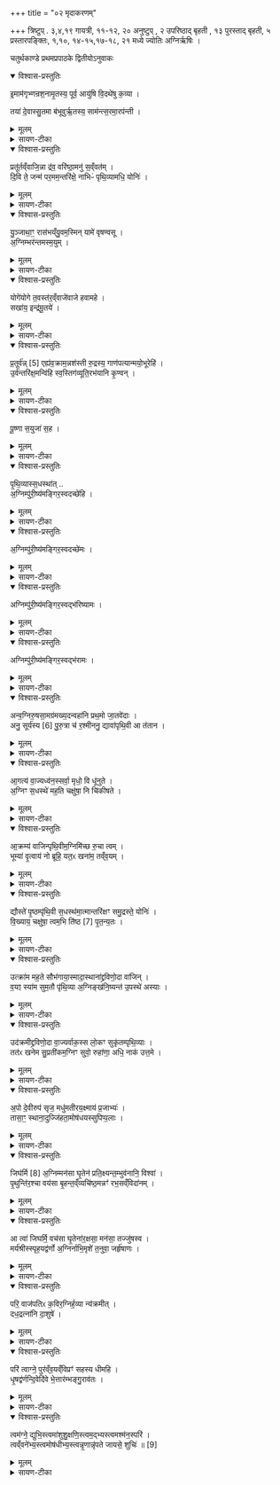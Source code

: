 +++
title = "०२ मृदाकरणम्"

+++
त्रिष्टुप् . ३,४,१९ गायत्री, ११-१२, २० अनुष्टुप् , २ उपरिष्ठाद् बृहती , १३ पुरस्ताद् बृहती, ५ प्रस्तारपङ्क्तिः, १,१०, १४-१५,१७-१८, २१ मध्ये ज्योतिः अग्निर्ऋषिः ।

चतुर्थकाण्डे प्रथमप्रपाठके द्वितीयोऽनुवाकः

<details open><summary>विश्वास-प्रस्तुतिः</summary>

इ॒माम॑गृभ्णन्रश॒नामृ॒तस्य॒ पूर्व॒ आयु॑षि वि॒दथे॑षु क॒व्या ।  

तया॑ दे॒वास्सु॒तमा ब॑भूवुर्ऋ॒तस्य॒ साम॑न्त्स॒रमा॒रप॑न्ती ।  
</details>

<details><summary>मूलम्</summary>

इ॒माम॑गृभ्णन्रश॒नामृ॒तस्य॒ पूर्व॒ आयु॑षि वि॒दथे॑षु क॒व्या ।  

तया॑ दे॒वास्सु॒तमा ब॑भूवुर्ऋ॒तस्य॒ साम॑न्त्स॒रमा॒रप॑न्ती ।  
</details>

<details><summary>सायण-टीका</summary>

[अथ चतुर्थकाण्डे प्रथमप्रपाठके द्वितीयोऽनुवाकः]।  
प्रथमेऽनुवाकेऽभ्ऱ्यादानमुक्तम्।  
अथ द्वितीये मृदाक्रान्तिरुच्यते।  
कल्पः—“इमामगृभ्भन्रशनामृतस्येत्यश्वाभिधानीꣳ रशानामादाय” इति।  
पाठस्तु— इमामगृभ्णन्निति।  
कवयो विद्वांस ऋत्विजस्तानर्हन्तीति कव्या बज्ञाः।  
कव्या विदथेषु कव्येषु यज्ञेषु ज्योतिष्टोमादिषु ऋतस्याऽऽयुषि आयुरागमनमश्वस्याऽऽगमने निमित्तमूते सति।  
ऋतशब्दो यज्ञवाची सन्नत्र तत्साधननश्वमुपलक्षयति।  
पूर्वे महर्षय इमां रशनामगृभ्णन्स्वीकृतवन्तः।  
अयमर्थः रशनया    १७६० बद्धमश्वमानीय मृत्खननस्थाने तमश्वमाक्रमय्य तया मृदा निष्पन्नायामुखायामग्निमु-त्पाद्येकाचिते देशे ज्योतिष्टोमादय ऋत्विभिरनुष्ठेयाः।  
एतत्सर्वं मनसि निधाय पूर्वे महर्षयोऽश्वागमनं निमित्तीकृत्य रशनां स्वीकृतवन्त इति।  
षोऽन्तकर्मणीत्यस्माद्धा-तोरुत्पन्नत्वात्सामञ्शब्दोऽवसानवाची।  
ऋतस्य सामान्यज्ञस्य परिसमाप्तये सरं सरणमृत्विग्यजमानानां प्रवृत्तिमारपन्ती कथयन्ती प्रापयन्तीत्यर्थः।  
या रशना पूर्वोक्तरीत्या यज्ञसमाप्तिपर्यन्तं प्रवृत्तिकारिणी भवति तया रशनया पुरा देवाः सुतमायभूवुः सोमयागं प्राप्नुयुः।  
तादृशीमिमां रशनां गृहीतवन्तः।  
तमिमं मन्त्रं विनियुङ्क्ते— “व्यृद्धं वा एतद्यज्ञस्य यदयजुष्केण क्रियत इमामगृभ्णन्रशनामृतस्येत्यश्वा-भिधानीमादत्ते यजुष्कृत्यै यज्ञस्य समृद्ध्यै” (सं. का. ५ प्र. १ अ. २) इति।  
यदङ्गमयजुष्केण मन्त्ररहितेन व्यापारेण निष्पाद्यते यज्ञस्य संबन्धि तदेतदङगं समृद्धिहीनमेव।  
तस्मादिमामिति मन्त्रमुच्चार्य रशनामाददीत।  
अश्वोऽभिधीयते वद्ध्वा धार्यते यया रशनया सेयमश्वाभिधानी।  
यद्यपीमामगृभ्णन्नित्यृ गेवैषा तथाऽपि यजुर्वेदपठितत्वाद्यजुष्ट्वोपचारः।  
तस्मि मन्त्रे पठिते सति रशनादानं सयजुष्कत्वात्स-मृद्धं भवति।
</details>

<details open><summary>विश्वास-प्रस्तुतिः</summary>

प्रतू॑र्तव्ँवाजि॒न्ना द्र॑व॒ वरि॑ष्ठा॒मनु॑ स॒व्ँवत॑म् ।  
दि॒वि ते॒ जन्म॑ पर॒मम॒न्तरि॑क्षे॒ नाभिᳶ॑ पृथि॒व्यामधि॒ योनिः॑ ।  
</details>

<details><summary>मूलम्</summary>

प्रतू॑र्तव्ँवाजि॒न्ना द्र॑व॒ वरि॑ष्ठा॒मनु॑ स॒व्ँवत॑म् ।  
दि॒वि ते॒ जन्म॑ पर॒मम॒न्तरि॑क्षे॒ नाभिᳶ॑ पृथि॒व्यामधि॒ योनिः॑ ।  
</details>

<details><summary>सायण-टीका</summary>

कल्पः—“प्रतूर्तं वाजिन्ना द्रवेत्यश्वमभिदधाति” इति।  
पाठस्तु— प्रतूर्तं वाजिन्निति।  
संवन्यते सम्यग्भज्यते मृद्ग्रहणार्थं सेब्यत इति खनन-योग्या भूमिः संवत्।  
सा च पाषाणाद्यभावेनातिप्रशस्तत्वाद्वरिष्ठेत्युच्यते।  
हे वाजिन्नश्व वरिष्ठां संवतमनुलक्ष्य प्रतूर्तमाद्रवातिशीघ्रमागच्छ।  
ते तवाश्वस्य दिवि द्युलोके परम-मुत्कृष्टं जन्म रोहितादिदेवाश्वरूपेण द्युलोके जन्म प्रसिद्धम्।  
“रोहितेन त्वाऽग्निर्देवतां गमयत्वित्याहैते वै देवाश्वाः” इति ह्यन्यत्राऽऽम्नातम्।  
तथा तव नाभिरन्तरिक्षे वर्तते।   नियुन्नामका हि वायोरश्वास्तदीपं रथं वहन्तोऽन्तरिक्षे संचरन्ति, तद्रूपेणास्यान्तरिक्ष-वर्तित्वम्।   नाभिशब्देन कृत्स्रशरीर++पलक्ष्यते।   तथा पृथिव्यामधि योनिर्भूमेरुपरि तव निवासस्थानं, तत्तु प्रत्यक्षमेव दृश्यते।   एवंमहिमा त्वं शीघ्रमागच्छेति पूर्वत्रान्वयः।   एनं मन्त्रं विनियुङ्क्ते —  १७६१ ‘प्रतूर्तं वाजिन्न द्रवेत्यश्वमभि दधाति रूपमेवास्यैतन्महिमानं व्याचष्टे” (सं. का. ५ प्र. १ अ. २) इति।  
वाजिन्नाद्रवेत्येवं शीघ्रमागमनमश्वस्य स्वरूपभूतमेव महिमानमेतन्मन्त्रवाक्यं प्रकाशयति।   अथवाऽस्य मन्त्रस्यैतद्रूपं वाक्यजातं द्युजन्मादिरूपं महिमानमेन व्याचष्टे।   वस्तुतो द्युजन्माभावेऽपि प्रशंसनार्थपेवमुच्यत इत्यर्थः।  
</details>

<details open><summary>विश्वास-प्रस्तुतिः</summary>

यु॒ञ्जाथा॒ꣳ॒ रास॑भय्ँयु॒वम॒स्मिन् यामे॑ वृषण्वसू ।  
अ॒ग्निम्भर॑न्तमस्म॒युम् ।  
</details>

<details><summary>मूलम्</summary>

यु॒ञ्जाथा॒ꣳ॒ रास॑भय्ँयु॒वम॒स्मिन् यामे॑ वृषण्वसू ।  
अ॒ग्निम्भर॑न्तमस्म॒युम् ।  
</details>

<details><summary>सायण-टीका</summary>

कल्पः— ‘‘तूष्णीं गर्दभरशनामादाय युञ्जाथाꣳ रासभं युवमिति गर्दभम्” इति मन्त्रमन्तरेणैव गर्दभस्य रशनामादाय युञ्जाथामिति मन्त्रेण गर्दभमभिदध्यात्।   
पाठस्तु— युञ्जाथाꣳ रासभमिति।   यजमानाः पत्नी चेत्येतौ हे दंपती युवं रासभम-स्मिन्यामे युञ्जाथाम्।   यामो मृद्वहनरूपो नियमविशेषतस्मिन्निमित्तभूते सति युवामुभौ गर्दभं रशनया बघ्नीतम्।   कीदृशो युवाम्।   वृषण्वसू यागनिष्पादनद्वारा फलाभिवर्षण-निमित्तभूतं वसु धनं ययोस्तौ वृषण्वसू।   कीदृशं रासभम्।   अग्निं भरन्तमग्निहेतुं मृदं वोढुं समर्थम्।   अस्मयुभस्मानात्मन इच्छन्तमस्मद्धितौषिणमिति यावत्।   एतं मन्त्रं विनियुङ्क्ते— “युञ्जाथाꣳ रासभं युवमिति गर्दभभसत्येव गर्दभं प्रतिष्ठापयति तस्मादश्वाद्- गर्दभोऽसत्तरः” [सं. का. ५ प्र. १ अ. २] इति।  
गर्दभमित्यत्राभिदधातीति शेषोऽनुवर्तते।  अस्मिन्याम इति मन्त्रेऽभिहितं मृद्व-हनमसीदत्युच्यते।   भारवहनस्य निकृष्टव्यापारत्वात्।   अत एकन्मन्त्रपाठेनासत्येव निकृष्ट एव व्यापारे गर्दभं स्थापितवान्भवति।   यस्मादत्र निकृष्टकार्ये स्थापितस्तस्माल्लोकेऽपि गर्दभोऽश्वान्निकृष्टतरः।   रजकादय एव हि तमाद्रियन्ते न तु राजामात्यादयः।  
</details>

<details open><summary>विश्वास-प्रस्तुतिः</summary>

योगे॑योगे त॒वस्त॑र॒व्ँवाजे॑वाजे हवामहे ।  
सखा॑य॒ इन्द्र॑मू॒तये॑ ।  
</details>

<details><summary>मूलम्</summary>

योगे॑योगे त॒वस्त॑र॒व्ँवाजे॑वाजे हवामहे ।  
सखा॑य॒ इन्द्र॑मू॒तये॑ ।  
</details>

<details><summary>सायण-टीका</summary>

कल्पः—“योगेयोगे तवस्तरमिति तिसृभिरश्वप्रथमा अभिप्रव्रजन्ति यत्र मृदं खनिष्यन्वः स्युः” इति।   तत्र प्रथमामाह—योगेयोगे इति।  
युज्यतेऽनुष्ठीयत इति योगः कर्म।   योगेयोगे तत्तत्कर्मणि तवस्तरं वलवत्तर-   १७६२ मश्वमिन्द्रमिन्द्रियप्रदभूतये रक्षणाय वाजेवाजे तत्तदन्नप्राप्तिनिमित्तं सखाय परस्पर सख्यं प्राप्ता ऋत्विग्यजमाना वयं हवामह आह्वयामः।  
</details>

<details open><summary>विश्वास-प्रस्तुतिः</summary>

प्र॒तूर्व॑न्न् [5]  एह्य॑व॒क्राम॒न्नश॑स्ती रु॒द्रस्य॒ गाण॑पत्यान्मयो॒भूरेहि॑ ।  
उ॒र्व॑न्तरि॑क्ष॒मन्वि॑हि स्व॒स्तिग॑व्यूति॒रभ॑यानि कृ॒ण्वन् ।  
</details>

<details><summary>मूलम्</summary>

प्र॒तूर्व॑न्न् [5]  एह्य॑व॒क्राम॒न्नश॑स्ती रु॒द्रस्य॒ गाण॑पत्यान्मयो॒भूरेहि॑ ।  
उ॒र्व॑न्तरि॑क्ष॒मन्वि॑हि स्व॒स्तिग॑व्यूति॒रभ॑यानि कृ॒ण्वन् ।  
</details>

<details><summary>सायण-टीका</summary>

अथ द्वितीयामाह— प्रतूर्वन्नेहीति।   हेऽश्व त्वमेहि आगच्छ किं कुर्वन्।   प्रतूर्वन्, विरोधिनः शत्रून्हिंसन्नशस्तीरवक्रामन्भ्रातृव्यः क्रियमाणा अपकीर्तीर्निवारयन्।   किंच रुद्रस्य क्रूरदेवस्य यद्गाणपत्यं पशूसमूहपतित्वं तस्माद्गाणपत्यादागत्य मयोभूर स्माकं सुखं भावयन्ने (न्नि) हि।   उरु विस्तीर्णमन्तरिक्षमनु वीक्ष्येहि विश्रम्भेण गच्छ।   किं कुर्वन्।   गव्यूतौ गोसमूहे स्वस्ति श्रेयो यथा भवति तथा वर्तमानः स्वस्तिगव्यूतिस्तादृशस्त्व-मभयानि कृण्वन्व्याघ्रादिभ्यो भयपरिहारं कुर्वन्।   
</details>

<details open><summary>विश्वास-प्रस्तुतिः</summary>

पू॒ष्णा स॒युजा॑ स॒ह ।  
</details>

<details><summary>मूलम्</summary>

पू॒ष्णा स॒युजा॑ स॒ह ।  
</details>

<details><summary>सायण-टीका</summary>

अथ तृतीयामाह— पूष्णा सयुजेति।   सह युज्यते सहायभूतो वर्तत इति सयुक्।   तादृशेन पूष्णा पोषकेण देवेन सह हेऽश्व पृथिव्याः सधस्थात्पुरीष्यमग्निमच्छेहि प्राप्तुं गच्छ।   खनितुं योग्या कृत्स्नाऽपि मुक्तिका सह तिष्ठति मिलित्वा वर्ततेऽत्रेति संधस्थः प्रदेशविशेषः।   तस्मात्प्रदेशादाप्तुमित्यन्वयः।   अग्निरस्वादिति दृष्टान्तः पूर्ववत्।   अत्र प्रथमायामृचि प्रथमभागे वीप्सायास्तात्पर्यं दर्शयति— “योगेयोगे तवस्तरमित्याह योगेयोगे एवैनं युङ्क्ते” (सं. का. ५ प्र. १ अ. २) इति।  
रथवहनं योद्धृवहनं वा यद्यदश्वस्य योग्यं कर्म तत्र सर्वत्रैनमश्वं योजयत्येव लौकिकः।   तस्मादत्रापि योगेयोगे इति वीप्सोच्यते।  
द्वितीयभागे वाजशब्दार्थं दर्शयति— “वाजेवाजे हवामह इत्याहान्नं वै वाजोऽन्नमेवाव रुन्धे” [सं. का. ५ प्र. १ अ. २] इति।  
तृतीयभाग इन्द्रशब्दताप्तर्यं दर्शयति— “सखाय इन्द्रभूतय इत्यहेन्द्रियमेवाव रुन्धे” [सं. का. ५ प्र. १ अ. २] इति।  
१७६३ अनेन मन्त्रेण साध्यमश्वपुरःसरं गमने विधत्ते— ‘अग्निदेंवेभ्यो निलायत तं प्रजापतिरन्वविन्दत्प्राजापत्यैऽश्वोश्वेन सं भरत्य नुवित्त्यै’   [सं. का. ५ प्र. १ अ. २] इति।  
केनाप्यपराधेन देवेभ्यो निर्गतमग्निं प्रजापतिरन्विष्य लब्धवान्।   अश्वश्च प्रजापतिजन्यत्वात्प्राजापत्यः।   तस्मादश्वेन सहाग्निहेतुं मृदं संभरितुं गच्छेत्।   तच्च गमनमग्नेरनुवेदनाय भवति।  
तत्राश्वस्य गर्दभात्पुरतो गमनं विधत्ते— ‘पापवस्यसं वा एतत्क्रियते यच्छ्रेयसा च पापीयसा च समानं कर्म कुर्वन्ति पापीयान्ह्यश्वाद्गर्दभोऽश्वं पूर्वं नयन्ति पापवस्यसस्य व्यावृत्त्यै तस्माच्छ्रेयाꣳसं पापी-यान्पश्चदन्वेति’ [सं. का. ५ प्र. १ अ. २] इति।  
श्रेयसोत्तमेन च साधनेन पापीयसा निकृष्टेनापि साधनेन समानं तुल्यमेकं कार्यं कुर्वन्तीति यत्तदेतत्पापवस्यसमेव क्रियते।   पापमेव वसु धनं यस्य कर्मण-स्तत्पापवसु, अतिशयेन पापवसु तत्पापवस्यसमत्यन्तं निकृष्टप्रित्यर्थः।   गर्दभोऽ–श्वात्पापीयानिति प्रसिद्धम्।   अत उभयोः समानं मा भूदित्यश्यं पूर्वं पुरतो नयेयुः।   तथा सति पापवस्यसं निवारितं भवति।   यस्मादेवं तस्माल्लोकेऽपि विद्याधनादिभिः श्रेयान्पुरुषः पुरतो गच्छति, निकृष्टः शिष्यो दरिद्रो वा पश्चादनुगच्छति।  
द्वितीयमन्त्रगतस्या शस्तीरवक्रामन्नित्यस्य तात्पर्यं दर्शयति— ‘बहुर्वै भवतो भ्रोतव्यो भवतीव खलु वा एष योऽग्निं चिनुते वज्ऱ्याश्वः प्रतूर्वन्नेह्यवक्रामन्नशस्तीरित्याह वज्रेणैव पाप्मानं भ्रातृव्यमव क्रामति’ [सं. का. ५ प्र. १ अ. २] इति।  
भवतो भूतिमैश्वर्यं प्राप्नुवतः पुरुषस्य भ्रातृव्यो विघ्नकारी बहुर्भवत्येव।   श्रेयांसि बहुविघ्नानीति न्यायात्।   अतोऽत्र योऽग्निं चिनुत एष भवतीव खलु श्रेयः प्राप्नोत्येव खलु।   अतोऽनेन भ्रातृव्यपरिहारोऽन्वेषणीयः।   अश्वश्च वज्रयुक्तेन्द्रसमानः।   अतोऽश्वं संबोध्याशस्तीरवक्रामन्नित्युक्त्याऽश्वरूपेण वज्रेणैव विघ्नकारिणं पाप्मानं भ्रातृव्यं निराकरोति।  
१७६४ तन्मन्त्रगतस्यैव गाणपत्यादित्यस्य तात्पर्ये दर्शयति— ‘रुद्रस्य माणपत्यादित्याह रौद्रा वै पशवो रुद्रादेव पशून्निर्याच्याऽऽत्मने कर्म कुरुते’   [सं. का. ५ प्र. १ अ. २] इति।  
पशूनां रौद्रत्वं वरादवगम्यते।   ‘ सोऽब्रवीद्वरं वृणा अहमेव पशूना-मधिपतिरसानिति ’ इत्यत्र रुद्रस्य वर आम्नातः।   तस्मादत्र रुद्रस्य गाणपत्यान्म-योभूरेहीत्युक्त्या पशुस्वामिनो रुद्रादेव तान्पशून्निः॑शेषेण याचित्वा तैः पशुभिस्वार्थं कर्म करोति।   तृतीयमन्त्रे सयुजेत्यस्य तात्पर्यं दर्शयति— ‘पूष्णा सयुजा सहेत्याह पूषा वा अध्वनाꣳ संनेता समष्ट्यै’ [सं. का. ५ प्र. १ अ. २] इति।  
पोषको देव एवोपद्रवपरिहारेण मार्गाणां सम्यङ्नेता भवति।   अतस्तेन सह समष्ट्यै संगत्यै पूष्णा सयुजेत्युच्यते।  
</details>

<details open><summary>विश्वास-प्रस्तुतिः</summary>

पृ॒थि॒व्यास्स॒धस्था॑त् ..  
अ॒ग्निम्पु॑री॒ष्य॑मङ्गिर॒स्वदच्छे॑हि ।
</details>

<details><summary>मूलम्</summary>

पृ॒थि॒व्यास्स॒धस्था॑त् ..  
अ॒ग्निम्पु॑री॒ष्य॑मङ्गिर॒स्वदच्छे॑हि ।
</details>

<details><summary>सायण-टीका</summary>

तस्मिन्नेव मन्त्रे पुरीष्यमिति विशेषणस्याङ्गिरस्वदिति दृष्टान्तस्य च तात्पर्यं दर्शयति— ‘पुरीषायतनो वा एष यदाग्निरङ्गिरसो वा एतमग्रे देवतानाꣳसम-भरन्पृथिव्याः सदस्थादग्निं पुरीष्यमङ्गिरस्वदच्छेहीत्याह सायतनमेवैनं देवताभिः सं भरति।   [सं. का. ५ प्र. १ अ. २] इति।  
पुरीषस्य पांसोः पूर्वोक्तरीत्या परम्परयाऽग्न्यायतनत्वम्।   अतः पुरीष्य-शब्देनाग्निं सायतनमेव संपादयति।   अङ्गिरसश्च पुरा तमेतमग्निं देवतानां पुरतः संपादितवन्तः।   अतोऽङ्गिरस्वदित्युक्त्या देवताभिः सहितमेनं संपादितवान्भवति।  
</details>

<details open><summary>विश्वास-प्रस्तुतिः</summary>

अ॒ग्निम्पु॑री॒ष्य॑मङ्गिर॒स्वदच्छे॑मः ।  
</details>

<details><summary>मूलम्</summary>

अ॒ग्निम्पु॑री॒ष्य॑मङ्गिर॒स्वदच्छे॑मः ।  
</details>

<details><summary>सायण-टीका</summary>

अग्निं पुरीष्यमिति।   कल्पः—‘ अग्निं पुरीष्यमङ्गिरस्वदच्छेम इति येन द्वेष्येण संगच्छते तमभिमन्त्रयतेऽपश्यन्निर्दिशति ’  इति।  
मृत्खनं प्रति गच्छन्तः पुरुषा मार्गमध्ये यदि केनापि द्वेप्येण संगच्छेरन्।   तदानीमिमं मन्त्रं पठेत्।   इमो गच्छाम इत्यर्थः।   शेषं पूर्ववत्।   यदि द्वेष्यं न पश्यति तदाऽपि तं मनसा निर्दिश्य पठेत्।  
अनेन पाठेन द्वेष्यस्यान्नं विनाश्यत इत्येतद्दर्शयति—  १७६५ ‘अग्निं पुरीष्यमङ्गिरस्वदच्छेम इत्याह येन संगच्छेते वाजमेवास्य वृङ्क्ते’ (सं. का. ५ प्र. १ अ. २) इति।  
</details>

<details open><summary>विश्वास-प्रस्तुतिः</summary>

अग्निम्पु॑री॒ष्य॑मङ्गिर॒स्वद्भ॑रिष्यामः ।  
</details>

<details><summary>मूलम्</summary>

अग्निम्पु॑री॒ष्य॑मङ्गिर॒स्वद्भ॑रिष्यामः ।  
</details>

<details><summary>सायण-टीका</summary>

अग्निं पुरीष्यमिति।   कल्पः—‘ अग्निं पुरीष्यमङ्गिरस्वद्भरिष्याम इति वल्मीकवपा या सूर्यस्योदेतोस्तामुद्धृत्योपतिष्ठते ’  इति।  
वल्मीकस्य योऽवयव उन्नतत्वेनाभिवृद्धः सेयं वपा, तथाविधासु वपासु मध्ये या वपा सूर्योदयस्याभिमुखा तस्या अग्रं किंचिदुद्धृत्यतां वापमनेन मन्त्रेणोपतिष्ठते।   भरिष्या  मः संपादयिष्यामः।   शेषं पूर्ववत्।  
अनेन मन्त्रेण वपोपस्थानं विधत्ते— ‘प्रजापतये प्रतिप्रोच्याग्निः संभृत्य इत्याहुरियं वै प्रजापतिस्तस्या एतच्छ्रोत्रं यद्वल्मीकोऽग्निं पुरीष्प्रमङ्गिरस्वद्भरिष्याम इति।   वल्मीकवपामुपतिष्ठते साक्षादेव प्रजापतये प्रतिप्रोच्याग्निंꣳ सं भरति’ (सं. का. ५ प्र. १ अ. २) इति।  
प्रजापतेः सकाशादनुज्ञां लब्ध्वाऽयमग्निः संपादनीय इत्येवमभिज्ञा आहुस्त च्चोपपन्नम्।   प्रजापतिना पूर्वमग्नेर्लब्धत्वात्।   तं प्रजापतिरन्वविन्ददिति पूर्वत्रोक्तम्।   कथं तर्हि प्रजापतये वक्तव्यमिति चेत्तदुच्यते प्रजापतिना सृष्टत्वादियं पृथिव्येव प्रजापतिः ।   तस्याश्च वल्मीकवपैव श्रोत्रम्।   अत एवाऽऽधानब्राह्मणे समाम्नातम्—‘ श्रोत्रꣳ ह्येतत्पृथिव्याः।   यद्वल्मीकः।   इति।   तस्मात्तां वपामनेन मन्त्रेणोपतिष्ठते।   तेनोपस्थानेन व्यवधानमन्तरेणैव यजापतये कथयित्वाऽग्निं संभरति।  
</details>

<details open><summary>विश्वास-प्रस्तुतिः</summary>

अग्निम्पु॑री॒ष्य॑मङ्गिर॒स्वद्भ॑रामः ।  
</details>

<details><summary>मूलम्</summary>

अग्निम्पु॑री॒ष्य॑मङ्गिर॒स्वद्भ॑रामः ।  
</details>

<details><summary>सायण-टीका</summary>

अग्निं पुरीष्यमिति ।   कल्पः—‘ अत्वरमाणाः प्रत्यायत्न्यग्निं पुरीष्यम-ङ्गिरस्वद्भराम इति येन द्वेष्येण संगच्छते तमभिमन्त्रयतेऽपश्यन्निर्दिशति ’  इति।  
यद्वद्गमनकाले तद्वदागमनकालेऽपि।   तत्र भरिष्याम इति पाठः।   अत्र तु भराम इति विशेषः।   यद्यप्यागमनस्य नायं कालस्तथाऽपि प्रसङ्गाद्बुद्दिस्थ-मन्त्रोऽयमाम्नातस्तं चोपरिष्टातुत्कर्षेत्।  
१७६६ गमनकालीनमन्त्रवदस्यापि तात्पर्यं दर्शयति— अग्निं पुरिष्यमङ्गिरस्वद्भाराम इत्याह येन संगच्छते वाजमेवास्य वृङ्क्ते ’ (सं. का. ५ प्र. १ अ. २) इति।  
</details>

<details open><summary>विश्वास-प्रस्तुतिः</summary>

अन्व॒ग्निरु॒षसा॒मग्र॑मख्य॒दन्वहा॑नि प्रथ॒मो जा॒तवे॑दाः ।  
अनु॒ सूर्य॑स्य [6] पु॒रु॒त्रा च॑ र॒श्मीननु॒ द्यावा॑पृथि॒वी आ त॑तान ।  
</details>

<details><summary>मूलम्</summary>

अन्व॒ग्निरु॒षसा॒मग्र॑मख्य॒दन्वहा॑नि प्रथ॒मो जा॒तवे॑दाः ।  
अनु॒ सूर्य॑स्य [6] पु॒रु॒त्रा च॑ र॒श्मीननु॒ द्यावा॑पृथि॒वी आ त॑तान ।  
</details>

<details><summary>सायण-टीका</summary>

कल्पः ‘ अन्वग्निरुषसामग्रमरव्यदिति वल्मीकवपायाः प्रक्रामति ’  इति।  
पाठस्तु— अन्वग्निरुषसामिति।   अयमग्निरुषसामुषःकालानामग्रमुपक्रमम-न्वख्यत्’ अनुक्रमेण प्रकाशितवान्।   अयं जातवेदाः प्रथमो मुख्यः  सन्नहान्यप्यन्वख्यत्।   किंच सूर्यस्य पुरुत्रा पुरून्बहून्रश्मीननुक्रमेणाख्यत।   किंच द्यावापृथिवी उभे अप्यनुक्रमेणाऽऽततान सर्वतो व्याप्तवान्।  
अनेन मन्त्रेणोषःकालादीनां क्रमेणाऽऽविर्भावः सिध्यतीत्येतद्दर्शयति- “अन्वग्निरुषसामग्रमख्यदित्याहानुख्यात्य” (सं. का. ५ प्र. १ अ. २) इति।  
</details>

<details open><summary>विश्वास-प्रस्तुतिः</summary>

आ॒गत्य॑ वा॒ज्यध्व॑न॒स्सर्वा॒ मृधो॒ वि धू॑नुते ।  
अ॒ग्निꣳ स॒धस्थे॑ मह॒ति चक्षु॑षा॒ नि चि॑कीषते ।  
</details>

<details><summary>मूलम्</summary>

आ॒गत्य॑ वा॒ज्यध्व॑न॒स्सर्वा॒ मृधो॒ वि धू॑नुते ।  
अ॒ग्निꣳ स॒धस्थे॑ मह॒ति चक्षु॑षा॒ नि चि॑कीषते ।  
</details>

<details><summary>सायण-टीका</summary>

कल्पः—“ आगत्य वाज्यध्वन आक्रम्य वाजिन्पृथिवीमिति द्वाभ्यां मृत्खनमश्वमाक्रमय्य ” इति।   तत्र प्रथमायाः पाठस्तु— आगत्येति।   अयं वाज्यध्वनो मार्गादागत्य प्राप्य सर्वा मृधो मार्गश्र-मादीन्सर्वान्बाधकान्विधूनुते विविधं कम्पयति।   विनाशयतीत्यर्थः।   यत्र पांसवः सहावतिष्ठन्त तत्स्थानं सघस्थं, महति विस्तीर्णे सघस्थेऽयमश्वश्चक्षुषा दृष्ट्वाऽग्निमग्निहेतुं मृदं निचिकीषते नितरां चेतुं संपादयितुमिच्छति।   
</details>

<details open><summary>विश्वास-प्रस्तुतिः</summary>

आ॒क्रम्य॑ वाजिन्पृथि॒वीम॒ग्निमि॑च्छ रु॒चा त्वम् ।  
भूम्या॑ वृ॒त्वाय॑ नो ब्रूहि॒ यत॒ᳵ खना॑म॒ तव्ँव॒यम् ।  
</details>

<details><summary>मूलम्</summary>

आ॒क्रम्य॑ वाजिन्पृथि॒वीम॒ग्निमि॑च्छ रु॒चा त्वम् ।  
भूम्या॑ वृ॒त्वाय॑ नो ब्रूहि॒ यत॒ᳵ खना॑म॒ तव्ँव॒यम् ।  
</details>

<details><summary>सायण-टीका</summary>

अथ द्वितीयामाह— आक्रम्येति।   हे वाजिन्पृथिवीमाक्रम्य पादस्पर्शेन परीक्ष्य त्वं रुचा स्वकीयेन तेजसा मानसज्ञानेनेत्यर्थः।   अग्निमिच्छाग्निहेतुं मृदं निश्चिनु।   भूम्या वृत्त्वाय पृथिव्या सह वरणं कृत्वा पृथिवीं पृष्ट्वेत्यर्थः।   नोऽस्माकं ब्रूहि अयं प्रदेशोऽग्निहेतुमृद्योग्य इति कथय।   यस्मात्प्रदेशात्तादृशी मृल्लभ्यते तं प्रदेशं वयंखनाम।  
अत्रैतयोर्द्वयोर्मन्त्रयोः पृथगुपयोगं दर्शयति—  १७६७ “आगत्य वाज्यध्वन आक्रम्य वाजिन्पृथिवीमित्याहेच्छत्येवैनं पूर्वया विन्दत्युत्तरया” (सं. का. ५ प्र. १ अ. २) इति।  
पूर्वस्यामृचि निचिकीषत इत्यभिधानादिच्छामात्रं तया संपद्यते।   उत्तरस्यामृचि नो ब्रूहीत्युक्तत्वात्तया तं प्रदेशं लभते।   विधत्ते— “द्वाभ्यामा क्रमयति प्रतिष्ठित्या अनुरूपाभ्यां तस्मादनुरूपाः पशवः प्रजायन्ते” (सं. का. ५ प्र. १ अ. २) इति।  
मन्त्रयोर्द्वित्वं हि द्वाभ्यां प्रतिष्ठित्यै संपद्यते।   तत्र पूर्वो मन्त्र इच्छाया अनुरूपः।   उत्तरमन्त्रो लाभस्यानुरूपः।   तच्च पूर्वमुदाहृतम्।   यस्मादनुरूपाभ्यां मन्त्राभ्यामाक्रमयति तस्माद्यजमानस्याग्निहोत्राद्यनुष्ठानस्यानुरूपा एव गवाद्याः पशवः प्रजायन्ते।  
</details>

<details open><summary>विश्वास-प्रस्तुतिः</summary>

द्यौस्ते॑ पृ॒ष्ठम्पृ॑थि॒वी स॒धस्थ॑मा॒त्मान्तरि॑क्षꣳ समु॒द्रस्ते॒ योनिः॑ ।  
वि॒ख्याय॒ चक्षु॑षा॒ त्वम॒भि ति॑ष्ठ [7] पृ॒त॒न्य॒तः ।  
</details>

<details><summary>मूलम्</summary>

द्यौस्ते॑ पृ॒ष्ठम्पृ॑थि॒वी स॒धस्थ॑मा॒त्मान्तरि॑क्षꣳ समु॒द्रस्ते॒ योनिः॑ ।  
वि॒ख्याय॒ चक्षु॑षा॒ त्वम॒भि ति॑ष्ठ [7] पृ॒त॒न्य॒तः ।  
</details>

<details><summary>सायण-टीका</summary>

कल्पः—“ द्यौस्ते पृष्ठमित्यश्वस्य पृष्ठं संमार्ष्टि ” इति ।   पाठस्तु— द्यौस्ते पृष्ठमिति।   हेऽश्व द्युलोकस्तव पृष्ठं, पृथिवी सधस्थं तवाग्निना सहावस्थानप्रदेशः।   अन्तरिक्षलोकस्तव मध्यशरीरवर्ती जीवात्मा।   समुद्रस्तव जन्मकारणम्।   ‘ अप्सुयोनिर्वा अश्वः ’  इति श्रुतेः।   एवं स्तूयमानस्त्वं चक्षुषा विख्याय, उखायोग्यां मृदं विलोक्य पृतन्यतः संग्रामं कर्तुमिच्छतः शत्रून्राक्षसादींस्तस्यां मृदि गूढरूपेणावस्थितानभितिष्ठ पादेनाऽऽक्रप्य विनाशय।  
मन्त्रोक्तं द्युलोकदिसंबन्धमुपपादयति— “द्यौस्ते पृष्ठं पृथिवी सघस्थमित्याहैभ्यो वा एतं लोकेभ्यः प्रजापतिः समैरयद्रूपमेवास्यैतन्महिमानं व्याचष्टे” [सं. का. ५ प्र. १ अ. २] इति।  
पुरा कदाचित्प्रजापतिरेतमश्वमेतेषु लोकेष्वन्विष्य समानीतवान्।   तस्माद्विद्यमानमेव द्युलोकादिसंबन्धरूपं महिमानं मन्त्रो व्याचष्टे।   अतो नास्माभिर्वक्तव्यं किंचिदस्ति।  
मृदाक्रमणवेलायामश्वपादस्याधस्ताद्द्वेष्यविषयध्यानं विधत्ते— ‘वज्री वा एष यदश्वो दद्भिरन्यतोदद्भ्यो भूयाल्ँ लोमभिरुभयादद्भ्यो यं द्विष्यात्तमधस्पदं घ्यायोद्वज्रेणैवैनꣳ स्तृणुते’ [सं. का. ५ प्र. १ अ. २] इति।  
१७६८ वज्रसमानं दन्तवङ्क्तिद्वयमस्यास्तीत्यश्वो वज्री, तस्मादन्यतोदद्भ्य एकदन्त पङ्क्तियुक्तेभ्यो गवादिभ्योऽयमश्वो दद्भिर्भूयान्दन्तैरधिकः।   उभयादद्भ्यो दन्तपङ्क्तिद्वययुक्तेभ्यश्च गर्दभादिभ्योऽयमश्वो लोमभिः केसरैः पुच्छगतैश्च भूयान्।   अतस्तादृशस्याश्वस्याधस्पदं पादस्याधस्ताद्द्वेष्ये घ्याते सति, अश्वखुररूपेण वज्रेणैवैनं द्वेष्यं हिनस्ति।  
</details>

<details open><summary>विश्वास-प्रस्तुतिः</summary>

उत्क्रा॑म मह॒ते सौभ॑गाया॒स्मादा॒स्थाना॑द्द्रविणो॒दा वा॑जिन् ।  
व॒यꣵ स्या॑म सुम॒तौ पृ॑थि॒व्या अ॒ग्निङ्ख॑नि॒ष्यन्त॑ उ॒पस्थे॑ अस्याः ।  
</details>

<details><summary>मूलम्</summary>

उत्क्रा॑म मह॒ते सौभ॑गाया॒स्मादा॒स्थाना॑द्द्रविणो॒दा वा॑जिन् ।  
व॒यꣵ स्या॑म सुम॒तौ पृ॑थि॒व्या अ॒ग्निङ्ख॑नि॒ष्यन्त॑ उ॒पस्थे॑ अस्याः ।  
</details>

<details><summary>सायण-टीका</summary>

कल्पः ‘ उत्क्रामोदक्रमीदिति द्वाभ्यां मृत्खनादुदञ्चमश्वमुखत्क्रमय्य ’  इति।  
मृद्यस्मिन्प्रदेशे खन्यते स प्रदेशो मृत्खनः।   तस्मादश्वमुदङ्मुखत्वेन निर्गमयेत्।    तत्र प्रथमामृचमाह— उत्क्रामेति।   हे वाजिन्द्रविणोदा धनप्रदस्त्वं यजमानस्य महते सौभगाय सौभाग्याभिवृद्ध्यर्थमस्मादास्थानात्खननप्रदेशादुत्क्रामोद्गतो भव।   वयं पृथिब्याः सुमतावनुग्रहचित्ते स्याम तिष्ठेम।   कीदृशा वयम्।   
</details>

<details open><summary>विश्वास-प्रस्तुतिः</summary>

उद॑क्रमीद्द्रविणो॒दा वा॒ज्यर्वाक॒स्स लो॒कꣳ सुकृ॑तम्पृथि॒व्याः ।  
तत॑ᳵ खनेम सु॒प्रती॑कम॒ग्निꣳ सुवो॒ रुहा॑णा॒ अधि॒ नाक॑ उत्त॒मे ।  
</details>

<details><summary>मूलम्</summary>

उद॑क्रमीद्द्रविणो॒दा वा॒ज्यर्वाक॒स्स लो॒कꣳ सुकृ॑तम्पृथि॒व्याः ।  
तत॑ᳵ खनेम सु॒प्रती॑कम॒ग्निꣳ सुवो॒ रुहा॑णा॒ अधि॒ नाक॑ उत्त॒मे ।  
</details>

<details><summary>सायण-टीका</summary>

अस्या उपस्थे पृथिव्या उपरि अग्निमग्निहेतुं मृदं खनिष्यन्तः खनितुमुद्युक्ताः अथ द्वितीयामाह— उदक्रमीदिति।   द्रविणोदा यामद्वारेण धनप्रदो वाजी तथैवान्नप्रद इयर्तीत्यर्वा गमनकुशल इत्यर्थः।   तादृशोऽयमश्वः स्थानादस्मादुदक्रमीत्।   स उत्कान्तोऽश्वः सुकृतमाक्रमणेन विरुद्धान्राक्षसादीनपहत्य सुष्ठु कृतं पृथिव्याः संवन्धिनं लोकं खननप्रदेशमकः कृतवान्।   ततः प्रदेशादग्निमग्नियोग्यां भूमिं मृदं खनेम कीदृशमग्निं सुप्रतीकं सुमुखम्।   ये खनितारो वर्य ते कीद्दशाः, सुवरधिरुहाणाः स्वर्गेऽधिरोहणकामाः।   कीदृशे स्वर्गे, उत्तमे सुखयुक्ते नाके कं सुखमकं दुःखं तद्रहिते।   तदिदं मन्त्रद्वयं विनियुङ्क्ते— “उत्क्रामोदक्रमीदिति द्वाभ्यामुत्क्रमयति प्रतिष्ठित्या अनुरूपाभ्यां तस्मादनुरूपाः पशवः प्र जायन्ते” [सं. का. ५ प्र. १ अ. ३] इति।  
मन्त्रयोरादावुत्क्रमणाभिधानादनुष्ठेयार्थं प्रत्यनुरूपत्वम्।  
</details>

<details open><summary>विश्वास-प्रस्तुतिः</summary>

अ॒पो दे॒वीरुप॑ सृज॒ मधु॑मतीरय॒क्ष्माय॑ प्र॒जाभ्यः॑ ।  
तासा॒ꣳ॒ स्थाना॒दुज्जि॑हता॒मोष॑धयस्सुपिप्प॒लाः ।  
</details>

<details><summary>मूलम्</summary>

अ॒पो दे॒वीरुप॑ सृज॒ मधु॑मतीरय॒क्ष्माय॑ प्र॒जाभ्यः॑ ।  
तासा॒ꣳ॒ स्थाना॒दुज्जि॑हता॒मोष॑धयस्सुपिप्प॒लाः ।  
</details>

<details><summary>सायण-टीका</summary>

कल्पः—“अपो देवीरुप सृजेत्यश्वस्य पदेऽप उपसृज्य” इति।   पाठस्तु– अपो देवीरिति।   देवीर्दवनशीला अप उपसृज्य।   अस्मिन्खननप्रदेशेऽ-हमुपसृजामि।   कीदृशीरपः।   मधुमतीर्मधुराः।   किमर्थम्।   अयक्ष्माय प्रजाभ्यः   १७६९ प्रजानामारोग्याय।   तासां प्रक्षिप्तानामपां स्थानादस्मात्प्रदेशात्सुपिप्पलाः शोभन फला ओषधय उज्जिहतामुत्पद्यान्ताम्।   अनेन मन्त्रेणोदकसेचनं विधत्ते— “अप उप सृजति यत्र वा आप उपगच्छन्ति तदोषधयः प्रति तिष्ठन्त्योषधीः प्रतीतिष्ठन्तीः पशवोऽनु प्रति तिष्ठन्ति पशून्यज्ञो यज्ञं यजमानो यजमानं प्रजास्तस्मादप उप सृजति प्रतिष्ठित्यै” [सं. का. ५ प्र. १ अ. ३] इति।  
अपामोषधीनां पशूनां यज्ञस्य यजमानस्य प्रजानां चोत्तरोत्तरप्रतिष्ठा पूर्वपूर्वाधीनेति प्रसिद्धम्।   तस्मात्सर्वप्रतिष्ठार्थमप उपसृजेत्।  
</details>

<details open><summary>विश्वास-प्रस्तुतिः</summary>

जिघ॑र्मि [8] अ॒ग्निम्मन॑सा घृ॒तेन॑ प्रति॒क्ष्यन्त॒म्भुव॑नानि॒ विश्वा॑ ।  
पृ॒थुन्ति॑र॒श्चा वय॑सा बृ॒हन्त॒व्ँव्यचि॑ष्ठ॒मन्नꣳ॑ रभ॒सव्ँविदा॑नम् ।  
</details>

<details><summary>मूलम्</summary>

जिघ॑र्मि [8] अ॒ग्निम्मन॑सा घृ॒तेन॑ प्रति॒क्ष्यन्त॒म्भुव॑नानि॒ विश्वा॑ ।  
पृ॒थुन्ति॑र॒श्चा वय॑सा बृ॒हन्त॒व्ँव्यचि॑ष्ठ॒मन्नꣳ॑ रभ॒सव्ँविदा॑नम् ।  
</details>

<details><summary>सायण-टीका</summary>

कल्पः—“ पदे हिरण्यं निधाय जिघर्म्यग्निमा त्वा जिघर्मीति मनस्वतीभ्यामे कामाहुतिं हिरण्ये हुत्वा ” इति।   तत्र प्रथमामृचमाह— जिघर्म्यग्निमिति।   अहमग्निं मनसा घ्यायन्घृतेन जिघार्मि क्षारयामि दीपयामि वा।   कीदृशमग्निम्।   विश्वा भुवनाति प्रतिक्ष्यन्तं सर्वषु लोकेषु प्रत्येक निवसन्तम्।   तिरश्चा पृथुं तिर्यक्प्रमाणेन विस्तृतं, वयसा बृहन्तं वयउपलक्षितेन कालेन प्रौढम्।   पृथुंमित्यनेन बहुदेशव्याप्तिः, वयसेत्यनेन च बहुकालव्याप्तिरुक्ता।   किंच, यदन्नं व्यचिष्ठमतिशयेन विविधमञ्चनं गमनं पूजनं वा यस्य तद्व्याचिष्ठं भक्ष्यभोज्यादिरूपेण बहुविधं स्वादुत्वेन पूज्यं चेत्यर्थः।   तादृशमन्नं रभसं शीघ्रमेव विदानं लभमानम्।   अथ द्वितीयामाह— आ त्वा जिघर्मीति।   हेऽग्ने त्वामाजिघर्मि वचसा मन्त्रेणानेन घृतेन सर्वतः क्षारयामि।   अरक्षसा मनसा क्रौर्यरहितेन चित्तेन तद्घृतं जुषस्व।   अप-मग्निमर्यश्रीर्मर्यैराश्रयणीयः।   स्पृहयद्वर्णो यजमानैः स्पृहणीयरूपः।   नाभिमृशे-ऽभिमर्शनं कर्तुं न शक्यः।   तनुवा जर्हृषाणो घृतपानपुष्टेन शरीरेणात्यन्तं हृष्टः।   ईदृशमग्निं त्वामाजिघर्मीति योजना।   आभ्यां मन्त्राभ्यां हिरण्ये होमं विधत्ते— “यदध्वर्युरनग्नावाहुतिं जुहुयादन्धोऽध्वर्युः स्याद्रक्षाꣳसि यज्ञꣳहन्युर्हिर-ण्यमुपास्य जुहोत्यग्निवत्येव जुहोति नान्धोऽध्वर्युर्भवति न यज्ञꣳ रक्षाꣳ सि घ्नन्ति”   [सं. का. ५ प्र. १ अ. ३] इति।  
अग्निरहितभूप्रदेशे होमेनाध्वर्युरन्धो भवति।   होमाधिकरणस्याग्नेर-दर्शनात्।      १७७० एतदेव च्छिद्रमुपलभ्य रक्षांसि यज्ञं विनाशयेयुः।   अत एतद्दोषपरिहाराय भूमौ हिरण्यं निधाय तस्मिञ्जुहुयात्।   तथा सति हिरण्यस्याग्निसदृशत्वादयं प्रदेशोऽ–ग्निमानेव भवतीति नोक्तदोषद्वयम्।  
प्रथममन्त्रस्य प्रथमपादे मनःशब्दस्योपयोगं दर्शयति— “जिघर्म्यग्निं मनसा घृतेनेत्याह मनसा हि पुरुषो यज्ञमाभिगच्छति”   (सं. का. ५ प्र. १ अ. ३) इति।  
मनसा यज्ञाभिगमनं नाम यज्ञं करिष्य इत्येवंरूपः संकल्पः।  
द्वितीयपादस्य तात्पर्यं दर्शयति— “प्रतिक्ष्यन्तं भुवनानि विश्वेत्याह सर्वꣳह्येष प्रत्यङ्क्षेति” (सं. का. ५ प्र. १ अ. ३) इति।  
एषोऽग्निः सर्वं यजमानमुद्दिश्य प्रत्यङभिमुखः क्षेति निवसति।  
तृतीयपादे पृथुं बृहन्तमित्यनयोस्वात्पर्यं दर्शयति— “पृथुं तिरश्चा वयसा बृहन्तामित्याहाल्पो ह्येष जातो महान्भवति”   (सं. का. ५ प्र. १ अ. ३) इति।  
एषोऽग्निर्जातमात्रेणाल्पः पश्चादाहुतिभिर्वर्धमानो देशव्याप्त्या कालव्याप्त्या च महान्भवति।  
चतुर्थपादे व्यचिष्ठमिति पदेन सूचितं पूजार्थत्वलक्षणं स्वादुत्वं दर्शयति— “व्यचिष्ठमन्नꣳ रभसं विदानमित्याहान्नमेवास्मै स्वदयति” (सं. का. ५ प्र. १ अ. ३) इति।   वेदनं प्रशंसति— सर्वमस्मै स्वदते य एवं वेद ” (सं. का. ५ प्र. १ अ. ३ ) इति।  
</details>

<details open><summary>विश्वास-प्रस्तुतिः</summary>

आ त्वा॑ जिघर्मि॒ वच॑सा घृ॒तेना॑र॒क्षसा॒ मन॑सा॒ तज्जु॑षस्व ।  
मर्य॑श्रीस्स्पृह॒यद्व॑र्णो अ॒ग्निर्नाभि॒मृशे॑ त॒नुवा॒ जर्हृ॑षाणः ।  
</details>

<details><summary>मूलम्</summary>

आ त्वा॑ जिघर्मि॒ वच॑सा घृ॒तेना॑र॒क्षसा॒ मन॑सा॒ तज्जु॑षस्व ।  
मर्य॑श्रीस्स्पृह॒यद्व॑र्णो अ॒ग्निर्नाभि॒मृशे॑ त॒नुवा॒ जर्हृ॑षाणः ।  
</details>

<details><summary>सायण-टीका</summary>

द्वितीयमन्त्रस्य प्रथमपादे वचसेतिपदस्याभिप्रायं दर्शयति— “आ त्वा जिघर्मि वचसा घृतेनेत्याह तस्माद्यत्पुरुषो मनसाऽभिगच्छति तद्वाचा वदति” (सं. का. ५ प्र. १ अ. ३) इति।  
यस्मात्प्रथममन्त्रे मनसेत्युक्त्वा द्वितीयमन्त्रे वचसेत्युक्तं तस्माल्लोकेऽपि पुरुषो यत्कार्यं मनसा चिन्तयति तत्पश्चाद्वाचा वदति।  
१७७१ द्वितीयपादे रक्षोनिषेधवाचिशब्दस्य तात्पर्यमाह— “अरक्षसेत्याह रक्षसामपहत्यै” [सं. का. ५ प्र. १ अ. ३] इति।  
तृतीयपादे मनुष्यैराश्रयणीयत्वेन वर्णस्य स्पृहणीयत्वेन चाग्नौ पूज्यत्वं संपाद्यत इति दर्शयति— मर्यश्रीः स्पृहयद्वर्णो अग्निरित्याहापचितिमेवास्मिन्दधाति ” (सं. का. ५ प्र. १ अ. ३ )  इति।   वेदनं प्रशंसति “अपचितिमान्भवति य एवं वेद” [सं. का. ५ प्र. १ अ. ३] इति।  
मन्त्रयोरुभयोर्मनः शब्दोपेतत्वे प्रशंसति— “मनसा त्वै तामाप्तुमर्हति यामध्वर्युरनग्नावाहुतिं जुहोति मनस्वतीभ्यां जुहोत्याहुत्योराप्त्यै” (सं. का. ५ प्र. १ अ. ३) इति।  
अनग्नौ हूयमानाऽऽहुतिर्मनसैव प्राप्तुमर्हति।   अग्नौ हुतेत्येवं मनसा संकल्पयितुं शक्यवात्।   तस्मादाहुत्योः प्राप्तये मनःशब्दयुक्ताभ्यामृग्भ्यां जुहुयात्।   मन्त्रद्वित्वं प्रशंसति— “द्वाभ्यां प्रतिष्ठित्यै” [सं. का. ५ प्र. १ अ. ३] इति।  
</details>

<details open><summary>विश्वास-प्रस्तुतिः</summary>

परि॒ वाज॑पतिᳵ क॒विर॒ग्निर्ह॒व्या न्य॑क्रमीत् ।  
दध॒द्रत्ना॑नि दा॒शुषे॑ ।  
</details>

<details><summary>मूलम्</summary>

परि॒ वाज॑पतिᳵ क॒विर॒ग्निर्ह॒व्या न्य॑क्रमीत् ।  
दध॒द्रत्ना॑नि दा॒शुषे॑ ।  
</details>

<details><summary>सायण-टीका</summary>

कल्पः—“ अपादाय हिरण्यं परि वाजपतिः कविरिति तिसृभिरभ्रिया मृत्खनं परिलिखति बाह्यां वर्षीयसीम् ” इति।   तत्र प्रथमामाह— परि वाजपतिरिति।   अयमग्निर्हव्यानि परितोऽक्रमीत्स्वीकृतवान्।   कीदृशोऽग्निः, वाजपतिरन्नस्य पालयिता।   किं कुर्वन्, दाशुषे हविर्दत्तवते यजमानाय रत्नानि दधद्रमणीयानि धनानि संपादयन्।  
</details>

<details open><summary>विश्वास-प्रस्तुतिः</summary>

परि॑ त्वाग्ने॒ पुर॑व्ँव॒यव्ँविप्रꣳ॑ सहस्य धीमहि ।  
धृ॒षद्व॑र्णन्दि॒वेदि॑वे भे॒त्तार॑म्भङ्गु॒राव॑तः ।  
</details>

<details><summary>मूलम्</summary>

परि॑ त्वाग्ने॒ पुर॑व्ँव॒यव्ँविप्रꣳ॑ सहस्य धीमहि ।  
धृ॒षद्व॑र्णन्दि॒वेदि॑वे भे॒त्तार॑म्भङ्गु॒राव॑तः ।  
</details>

<details><summary>सायण-टीका</summary>

अथ द्वितीयामाह— परि त्वाऽग्न इति।   सहसि बले भवः सहस्यः ।   “सहसस्पुत्रो अद्भुतः”  इति श्रुत्यन्तरात्।   तादृशबलवन्हेऽग्ने वयं त्वां परिघीमाही परितः स्वी कुर्मः।   कीदृशं त्वां, पुरमसकृदपेक्षितफलानां पूरयितारं, विप्रं ब्राह्मणजात्यभिमानिनं देवं, घृषद्वर्णं घृषन्वैरिणां घर्षयिता वर्णः स्वरूपविशेषो यस्यासौ घृषद्वर्णस्तं,   १७७२ दिवेदिवे प्रतिदिने भङ्गुरावतो भेत्तारं भञ्जनीयं पापं भङ्गुरं तदस्यास्तीति भङ्गुरावन्विघातको रक्षसादिस्तस्य विनशयितारम्।  
</details>

<details open><summary>विश्वास-प्रस्तुतिः</summary>

त्वम॑ग्ने॒ द्युभि॒स्त्वमा॑शुशु॒क्षणि॒स्त्वम॒द्भ्यस्त्वमश्म॑न॒स्परि॑ ।  
त्वव्ँवने॑भ्य॒स्त्वमोष॑धीभ्य॒स्त्वन्नृ॒णान्नृ॑पते जायसे॒ शुचिः॑ ॥ [9]  
</details>

<details><summary>मूलम्</summary>

त्वम॑ग्ने॒ द्युभि॒स्त्वमा॑शुशु॒क्षणि॒स्त्वम॒द्भ्यस्त्वमश्म॑न॒स्परि॑ ।  
त्वव्ँवने॑भ्य॒स्त्वमोष॑धीभ्य॒स्त्वन्नृ॒णान्नृ॑पते जायसे॒ शुचिः॑ ॥ [9]  
</details>

<details><summary>सायण-टीका</summary>

अथ तृतीयामाह-- त्वमग्ने द्युभिरिति।   हेऽग्ने त्वं द्युभिः स्वर्गैर्निमित्तभूतैस्तव तत्र यागशालासु जायसे।   किंच, त्वमाशुशुक्षणिरार्द्रां भूमिं शीघ्रमेव शोषयिता जायसे।   त्वमद्भ्यो वर्षधाराभ्योऽशनिरूपेण जायसे।   त्वमश्मनस्परि पाषाणस्यो पाषाणान्तरसंघट्टनेन जायसे।   त्वं वनेभ्यो दावाग्निरूपेण जायसे।   ओषधिकार्येभ्यो भेषजेभ्यस्त्वं जायसे।   यद्वा वंशद्वयसंघर्षणादिभ्यो जायसे।   नृणां नृपते सर्वेषामपि मनुष्याणां पालक त्वं गृहेगृहे शुचिःशद्धिहेतुः सञ्जायसे।   ‘पुर्नदाहेन मृन्मयम्’ इत्यादिस्मृतेः ।   एतैर्मन्त्रैः साध्यं परिलेखनं विधत्ते— “यज्ञमुखेयज्ञमुखे बै क्रियमाणे यज्ञꣳ रक्षाꣳ सि जिघाꣳ सन्त्येतर्हि खलु वा एतद्यज्ञमुखं यर्ह्येनदाहुतिरश्नुते परि लिखति रक्षासामपहत्यै ” [सं. का. ५ प्र. १ अ. ३ ] इति।  
यज्ञस्य मुखं प्रारभ्भो यज्ञमुखं, यदा यदा यज्ञः प्रारभ्यते तदा तदा रक्षांस्यागत्य यज्ञं हन्तुमिच्छन्ति।   एवं च सत्यत्राप्यश्वपदाङ्कितमेतत्स्थानमाहुति-र्यदा प्राप्नेति तदानीमेतदेवाश्वपदस्थानं यज्ञप्रारम्भरूपं भवति।   अतोऽत्र प्राप्तानां रक्षसामपहत्यै परिलेखनं कुर्यात्।   तत्र मन्त्रत्रयं विनियुङ्क्ते— “तिसृभिः परि लिखति त्रिवृद्वा अग्निर्यावानेवाग्निस्तस्माद्रक्षाꣳ स्यप हन्ति” [सं. का. ५ प्र. १ अ. ३] इति।  
आहवनीयगार्हपत्यदक्षिणाग्निरूपेणाग्निस्त्रिगुणत्वम्।   सर्वस्मादप्ये-तस्मादग्ने रक्षसामपघातो मन्त्रत्रित्वेन संपद्यते।  
षरिवाजपतिरित्येतां विशेषाकारेण विधत्ते— “गायत्रिया परि लिखति तेजो वै गायत्री तेजसैवैनं परि गृह्णाति”   (सं. का. ५ प्र. १ अ. ३) इति।  
पादत्रयोपेतत्वादियं गायत्री।   तस्याश्चाग्निना सह प्रजापतिमुखादुत्पन्न- त्वात्तेजस्त्वम्।   एनमाग्निपदेशम्।   त्वमग्ने द्युभिरित्येतां विधत्ते—  १७७३ “त्रिष्टुभा परिलिखतीन्द्रियं वै त्रिष्टुगिन्द्रियेणैवैनं परि गृह्णाति” [सं. का. ५ प्र. १ अ. १] इति।   परि त्वाऽग्न इत्येतां विधत्ते— “अनुष्टुभा परि लिखत्यनुष्टप्सर्वाणि छन्दाꣳसि परिभूः पर्याप्त्यै” (सं. का. ५ प्र. १ अ. ३) इति।  
वाग्रूपेयमनुष्टुत्सर्वाणि च्छन्दांसि परितो भवति व्याप्नोतीति परिभूः।   अतः सेयं पर्याप्त्यै संपद्यते।  
अस्या अनुष्टुभः पाठप्राप्तं मन्त्रद्वयमध्यवर्तित्वं प्रशंसति— “मध्यतोऽनुष्टुभा वाग्वा अनुष्टुप्तस्मान्मध्यतो वाचा वदामः” (सं. का. ५ प्र. १ अ. ३) इति।  
अनुष्टुभा परिलिखतीति शेषः।   यस्माद्वाग्रूपाऽनुष्टुब्मध्यतः पठिता तस्माद्वयमपि मुखमध्यवर्तिजिह्वासाध्यया वाचा संभाषणं कुर्मः।  
गायत्रीत्रिष्टुभोः पाठप्राप्तमाद्यन्तरूपत्वं प्रशंसति— “गायत्रिया प्रथमया परि लिखत्यथानुष्टुभाऽथ त्रिष्टुभा तेजौ वै गायत्री प्रज्ञोऽनुष्टुगिन्द्रियं त्रिष्टुप्तेजसा चैवेन्द्रियेण चोभयतो यज्ञं परि गृह्णाति” (सं. का. ५ प्र. १ अ. ३) इति।  
पूर्व प्रशस्ताऽपि मध्यवर्तिन्यनुष्टुप्पुनरपि पार्श्वस्थाभ्यां सह प्रशस्यते।   यज्ञनिष्पादकवाग्रूपत्वादनुष्टुभो यज्ञत्वम्।   तस्मादुभयतो गायत्रीत्रिष्टुभोः पाठेन मध्यवर्तिनं यज्ञमेव तेजसा चैवेन्द्रियेण चोभयतः परिगृहतिवान्भवति।  

अत्र विनियोगसंग्रहः—
इमां रज्जुं समादाय प्रतू तुरगबन्धनम्।  
युञ्जा गर्दभमाबन्ध्य योगे यान्ति त्रिभिर्मृदम्॥  
इमोन्तादग्निमित्यादेर्गमने द्वेष्यमन्त्रणम्।  
ष्यामोन्तेन वपा जप्या रामोन्ताद्द्वेष्यमन्त्रणम्॥  
अन्वग्नि गच्छेदागत्य द्वाभ्यामाक्रमयेद्भुवम्।  
द्यौस्तेऽश्वपृष्ठं संमार्ष्टि ह्युत्क्रा द्वाभ्यी तदुत्क्रमः॥  
१७७४ अपः पदेऽपो निनयेज्जिघद्वाभ्यां जुहोति हिः।  
परित्रिभिः परिलिखेदेकविंशतिरिरिताः॥  
इति श्रीमत्सायणाचार्यविरचिते माधवीये वेदार्थप्रकाशे कृष्णयजुर्वे-दीयतैत्तिरीयसंहिताभाष्ये चतुर्थकाण्डे प्रथमप्रपाठके  द्वितीयोऽनुवाकः ॥  २ ॥  
</details>
